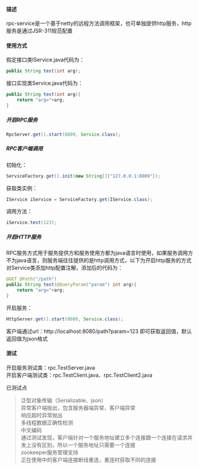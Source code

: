 #### 描述
rpc-service是一个基于netty的远程方法调用框架，也可单独提供http服务，http服务是通过JSR-311规范配置

#### 使用方式
假定接口类IService.java代码为：  
```java
public String test(int arg);
```

接口实现类Service.java代码为：
```java
public String test(int arg){
	return "arg="+arg;
}
```

##### 开启RPC服务
```java
RpcServer.get().start(8809, Service.class);
```
##### RPC客户端调用
初始化：
```java
ServiceFactory.get().init(new String[]{"127.0.0.1:8809"});
```
获取类实例：
```java
IService iService = ServiceFactory.get(IService.class);
```
调用方法：
```java
iService.test(123);
```

##### 开启HTTP服务
RPC服务方式用于服务提供方和服务使用方都为java语言时使用，如果服务调用方不为java语言，则服务端往往提供的是http调用方式，以下为开启http服务的方式  
对Service类添加http配置注解，添加后的代码为：  
```java
@GET @Path("/path")
public String test(@QueryParam("param") int arg){
	return "arg="+arg;
}
```
开启服务：
```java
HttpServer.get().start(8080, Service.class);
```
客户端通过url：http://localhost:8080/path?param=123	即可获取返回值，默认返回值为json格式  

#### 测试
开启服务测试类：rpc.TestServer.java  
开启客户端测试类：rpc.TestClient.java、rpc.TestClient2.java  

已测试点  
>泛型对象传输（Serializable、json）  
异常客户端抛出，包含服务器端异常、客户端异常  
响应超时异常抛出  
多线程数据正确性检测  
中文编码  
通过测试发现，客户端针对一个服务地址建立多个连接跟一个连接在请求并发上没有区别，所以一个服务地址只需要一个连接  
zookeeper服务管理支持  
正在使用中的客户端连接断线重连，重连时获取不同的连接  

